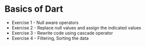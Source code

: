 # Basics of Dart

* Exercise 1 - Null aware operators
* Exercise 2 - Replace null values and assign the indicated values
* Exercise 3 - Rewrite code using cascade operator
* Exercise 4 - Filtering, Sorting the data

